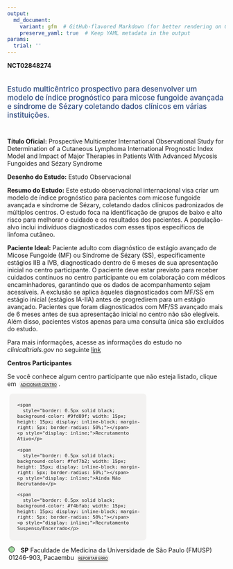 ```yaml
---
output: 
  md_document:
    variant: gfm  # GitHub-flavored Markdown (for better rendering on GitHub)
    preserve_yaml: true  # Keep YAML metadata in the output
params:
  trial: ''
---
```


<script async src="https://scripts.simpleanalyticscdn.com/latest.js"></script>

**NCT02848274**

<div style="padding: 5px 5px 5px 0px; font-size: 1.20em; font-weight: 500; color: #2E4A7F; text-align: left; margin-bottom: 20px">

Estudo multicêntrico prospectivo para desenvolver um modelo de índice
prognóstico para micose fungoide avançada e síndrome de Sézary coletando
dados clínicos em várias instituições.

</div>

**Título Oficial:** Prospective Multicenter International Observational
Study for Determination of a Cutaneous Lymphoma International Prognostic
Index Model and Impact of Major Therapies in Patients With Advanced
Mycosis Fungoides and Sézary Syndrome

**Desenho do Estudo:** Estudo Observacional

**Resumo do Estudo:** Este estudo observacional internacional visa criar
um modelo de índice prognóstico para pacientes com micose fungoide
avançada e síndrome de Sézary, coletando dados clínicos padronizados de
múltiplos centros. O estudo foca na identificação de grupos de baixo e
alto risco para melhorar o cuidado e os resultados dos pacientes. A
população-alvo inclui indivíduos diagnosticados com esses tipos
específicos de linfoma cutâneo.

**Paciente Ideal:** Paciente adulto com diagnóstico de estágio avançado
de Micose Fungoide (MF) ou Síndrome de Sézary (SS), especificamente
estágios IIB a IVB, diagnosticado dentro de 6 meses de sua apresentação
inicial no centro participante. O paciente deve estar previsto para
receber cuidados contínuos no centro participante ou em colaboração com
médicos encaminhadores, garantindo que os dados de acompanhamento sejam
acessíveis. A exclusão se aplica àqueles diagnosticados com MF/SS em
estágio inicial (estágios IA-IIA) antes de progredirem para um estágio
avançado. Pacientes que foram diagnosticados com MF/SS avançado mais de
6 meses antes de sua apresentação inicial no centro não são elegíveis.
Além disso, pacientes vistos apenas para uma consulta única são
excluídos do estudo.

Para mais informações, acesse as informações do estudo no
*clinicaltrials.gov* no seguinte
[link](https://clinicaltrials.gov/ct2/show/NCT02848274)

**Centros Participantes**

Se você conhece algum centro participante que não esteja listado, clique
em
<span style="color: #2E4A7F; margin-left: 2px; padding: 4px; background-color: #f3f2f1; border-radius: 8px; font-weight: 500; font-size: 0.6em"><a
href="https://cancertrialsbr.shinyapps.io/formsapp?study_nct_id=NCT02848274&amp;location_id=N%2FA&amp;location_full_name=N%2FA&amp;form_type=Adicionar%20Centro"
target="_blank">ADICIONAR CENTRO</a></span>.

<div style="margin-bottom: 8px; margin-left: 5px; padding: 8px; max-width: 300px; background-color: #f3f2f1; border-radius: 8px; font-size: 0.9em">

<div style="margin-left: 10px;">

    <span 
      style="border: 0.5px solid black; background-color: #9fd89f; width: 15px; height: 15px; display: inline-block; margin-right: 5px; border-radius: 50%;"></span>
    <p style="display: inline;">Recrutamento Ativo</p>

</div>

<div style="margin-left: 10px;">

    <span 
      style="border: 0.5px solid black; background-color: #fef7b2; width: 15px; height: 15px; display: inline-block; margin-right: 5px; border-radius: 50%;"></span>
    <p style="display: inline;">Ainda Não Recrutando</p>

</div>

<div style="margin-left: 10px;">

    <span 
      style="border: 0.5px solid black; background-color: #f4bfab; width: 15px; height: 15px; display: inline-block; margin-right: 5px; border-radius: 50%;"></span>
    <p style="display: inline;">Recrutamento Suspenso/Encerrado</p>

</div>

</div>

<div style="margin: 3px;">

<span style="border: 0.5px solid black; display: inline-block; width: 12px; height: 12px; border-radius: 50%; margin-right: 10px; padding-bottom: 0px; background-color: #9fd89f;"></span>
<b>SP</b> Faculdade de Medicina da Universidade de São Paulo (FMUSP)
01246-903, Pacaembu
<span style="color: #2E4A7F; margin-left: 2px; padding: 4px; background-color: #f3f2f1; border-radius: 8px; font-weight: 500; font-size: 0.6em"><a
href="https://cancertrialsbr.shinyapps.io/formsapp?study_nct_id=NCT02848274&amp;location_id=UNIVERSITYOFSAOPAULOMEDICALSCHOOLSAOPAULOBRAZIL&amp;location_full_name=Faculdade%20de%20Medicina%20da%20Universidade%20de%20S%C3%A3o%20Paulo%20%28FMUSP%29%2C%2001246-903%2C%20Pacaembu&amp;form_type=Reportar%20Erro"
target="_blank">REPORTAR ERRO</a></span>

</div>
